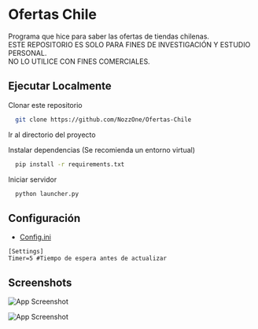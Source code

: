 # Ofertas Chile

Programa que hice para saber las ofertas de tiendas chilenas.<br/>ESTE REPOSITORIO ES SOLO PARA FINES DE INVESTIGACIÓN Y ESTUDIO PERSONAL.<br/>NO LO UTILICE CON FINES COMERCIALES.

## Ejecutar Localmente

Clonar este repositorio

```bash
  git clone https://github.com/NozzOne/Ofertas-Chile
```

Ir al directorio del proyecto


Instalar dependencias (Se recomienda un entorno virtual)

```bash
  pip install -r requirements.txt
```

Iniciar servidor

```bash
  python launcher.py
```


## Configuración
- [Config.ini](./data/config.ini)

```
[Settings]
Timer=5 #Tiempo de espera antes de actualizar
```
## Screenshots

![App Screenshot](https://i.imgur.com/d38nwi6.png)

![App Screenshot](https://i.imgur.com/Yvb5SIk.png)
